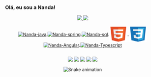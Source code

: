 ### Olá, eu sou a Nanda!
<div align="center">
  <a href="https://github.com/nandacardinaly">
  <img height="150em" src="https://github-readme-stats.vercel.app/api?username=nandacardinaly&show_icons=true&theme=dracula&include_all_commits=true&count_private=true"/>
  <img height="150em" src="https://github-readme-stats.vercel.app/api/top-langs/?username=nandacardinaly&layout=compact&langs_count=7&theme=dracula"/>
</div>
<div align="center" style="display: inline_block"><br>

  <img align="center" alt="Nanda-java" height="50" width="60" src="https://cdn.jsdelivr.net/gh/devicons/devicon/icons/java/java-original.svg">
  <img align="center" alt="Nanda-spring" height="50" width="60" src="https://cdn.jsdelivr.net/gh/devicons/devicon/icons/spring/spring-original.svg">
  <img align="center" alt="Nanda-sql" height="50" width="60" src="https://cdn.jsdelivr.net/gh/devicons/devicon/icons/postgresql/postgresql-original.svg">
  <img align="center" alt="Nanda-HTML" height="50" width="60" src="https://raw.githubusercontent.com/devicons/devicon/master/icons/html5/html5-original.svg">
  <img align="center" alt="Nanda-CSS" height="50" width="60" src="https://raw.githubusercontent.com/devicons/devicon/master/icons/css3/css3-original.svg">
  <img align="center" alt="Nanda-Angular" height="50" width="60" src="https://cdn.jsdelivr.net/gh/devicons/devicon/icons/angularjs/angularjs-original.svg">
  <img align="center" alt="Nanda-Typescript" height="50" width="60" src="https://cdn.jsdelivr.net/gh/devicons/devicon/icons/typescript/typescript-original.svg">
          

</div>
  
  ##
 
<div align="center"> 
   <a href="https://steamcommunity.com/id/nandawar" target="_blank"><img src="https://img.shields.io/badge/Steam-000000?style=for-the-badge&logo=steam&logoColor=white" target="_blank"></a> 
  <a href = "mailto:fernanda.cardinaly@gmail.com"><img src="https://img.shields.io/badge/Gmail-D14836?style=for-the-badge&logo=gmail&logoColor=white" target="_blank"></a>
  <a href="https://www.linkedin.com/in/fernandacardinaly" target="_blank"><img src="https://img.shields.io/badge/-LinkedIn-%230077B5?style=for-the-badge&logo=linkedin&logoColor=white" target="_blank"></a> 
   <a href="https://github.com/nandacardinaly" target="_blank"><img src="https://img.shields.io/badge/GitHub-100000?style=for-the-badge&logo=github&logoColor=white" target="_blank"></a> 
 <a href="https://open.spotify.com/user/lbuan8bcwf8b2tjxya8ib3suv" target="_blank"><img src="https://img.shields.io/badge/Spotify-1ED760?&style=for-the-badge&logo=spotify&logoColor=white" target="_blank"></a> 
  
  ![Snake animation](https://github.com/nandacardinaly/nandacardinaly/blob/output/github-contribution-grid-snake.svg)
 
</div>
